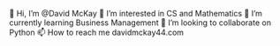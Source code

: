 👋 Hi, I’m @David McKay
👀 I’m interested in CS and Mathematics
🌱 I’m currently learning Business Management
💞️ I’m looking to collaborate on Python
📫 How to reach me davidmckay44.com
